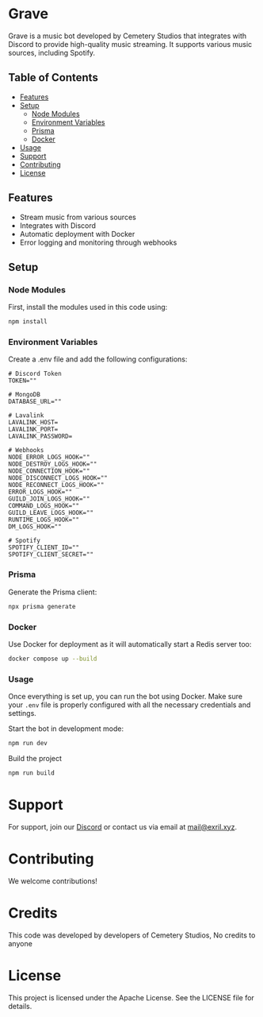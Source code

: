 # Grave

Grave is a music bot developed by Cemetery Studios that integrates with Discord to provide high-quality music streaming. It supports various music sources, including Spotify.

## Table of Contents

- [Features](#features)
- [Setup](#setup)
  - [Node Modules](#node-modules)
  - [Environment Variables](#environment-variables)
  - [Prisma](#prisma)
  - [Docker](#docker)
- [Usage](#usage)
- [Support](#support)
- [Contributing](#contributing)
- [License](#license)

## Features

- Stream music from various sources
- Integrates with Discord
- Automatic deployment with Docker
- Error logging and monitoring through webhooks

## Setup

### Node Modules

First, install the modules used in this code using:

```bash
npm install
```
### Environment Variables
Create a .env file and add the following configurations:

```
# Discord Token
TOKEN=""

# MongoDB
DATABASE_URL=""

# Lavalink
LAVALINK_HOST=
LAVALINK_PORT=
LAVALINK_PASSWORD=

# Webhooks
NODE_ERROR_LOGS_HOOK=""
NODE_DESTROY_LOGS_HOOK=""
NODE_CONNECTION_HOOK=""
NODE_DISCONNECT_LOGS_HOOK=""
NODE_RECONNECT_LOGS_HOOK=""
ERROR_LOGS_HOOK=""
GUILD_JOIN_LOGS_HOOK=""
COMMAND_LOGS_HOOK=""
GUILD_LEAVE_LOGS_HOOK=""
RUNTIME_LOGS_HOOK=""
DM_LOGS_HOOK=""

# Spotify
SPOTIFY_CLIENT_ID=""
SPOTIFY_CLIENT_SECRET=""
```
### Prisma
Generate the Prisma client:
```bash
npx prisma generate
```
### Docker
Use Docker for deployment as it will automatically start a Redis server too:
```bash
docker compose up --build
```
### Usage
Once everything is set up, you can run the bot using Docker. Make sure your `.env` file is properly configured with all the necessary credentials and settings.

Start the bot in development mode:
```bash
npm run dev
```
Build the project
```bash
npm run build
```

# Support
For support, join our [Discord](https://brogot.space/) or contact us via email at mail@exril.xyz.

# Contributing
We welcome contributions!

# Credits
This code was developed by developers of Cemetery Studios, No credits to anyone

# License
This project is licensed under the Apache License. See the LICENSE file for details.

